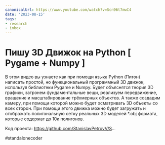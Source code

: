 ```yaml
---
canonicalUrl: https://www.youtube.com/watch?v=Scn96t7mwC4
date: '2023-08-15'
tags:
- research
- inbox
---
```


# Пишу 3D Движок на Python [ Pygame + Numpy ]

В этом видео вы узнаете как при помощи языка Python (Питон) написать простой, но функциональный программный 3D движок, используя библиотеки Pygame и Numpy.
Будет объяснятся теория 3D графики, затронем фундаментальные вещи, реализуем передвижение, вращение и масштабирование трёхмерных объектов. А также создадим камеру, при помощи которой можно будет осматривать 3D объекты со всех сторон.
При помощи этого движка можно будет загружать и отображать полигональную сетку реальных 3D моделей *.obj формата, которые содержат до 10к полигонов.

Код проекта:
https://github.com/StanislavPetrovV/S...

#standalonecoder